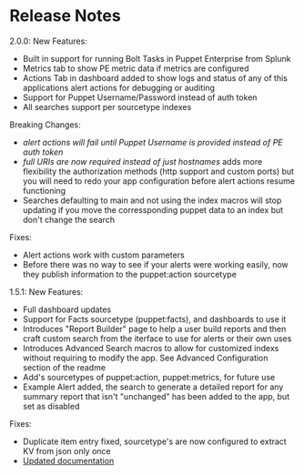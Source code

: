 Release Notes
==============

2.0.0:
New Features:
- Built in support for running Bolt Tasks in Puppet Enterprise from Splunk
- Metrics tab to show PE metric data if metrics are configured
- Actions Tab in dashboard added to show logs and status of any of this applications alert actions for debugging or auditing
- Support for Puppet Username/Password instead of auth token
- All searches support per sourcetype indexes

Breaking Changes:
- *alert actions will fail until Puppet Username is provided instead of PE auth token*
- *full URIs are now required instead of just hostnames* adds more flexibility the authorization methods (http support and custom ports) but you will need to redo your app configuration before alert actions resume functioning
- Searches defaulting to main and not using the index macros will stop updating if you move the corressponding puppet data to an index but don't change the search

Fixes:
- Alert actions work with custom parameters
- Before there was no way to see if your alerts were working easily, now they publish information to the puppet:action sourcetype

1.5.1:
New Features:
- Full dashboard updates
- Support for Facts sourcetype (puppet:facts), and dashboards to use it
- Introduces "Report Builder" page to help a user build reports and then craft custom search from the iterface to use for alerts or their own uses
- Introduces Advanced Search macros to allow for customized indexs without requiring to modify the app. See Advanced Configuration section of the readme
- Add's sourcetypes of puppet:action, puppet:metrics, for future use
- Example Alert added, the search to generate a detailed report for any summary report that isn't "unchanged" has been added to the app, but set as disabled

Fixes:
- Duplicate item entry fixed, sourcetype's are now configured to extract KV from json only once
- [Updated documentation](https://github.com/puppetlabs/ta-puppet-report-viewer)

